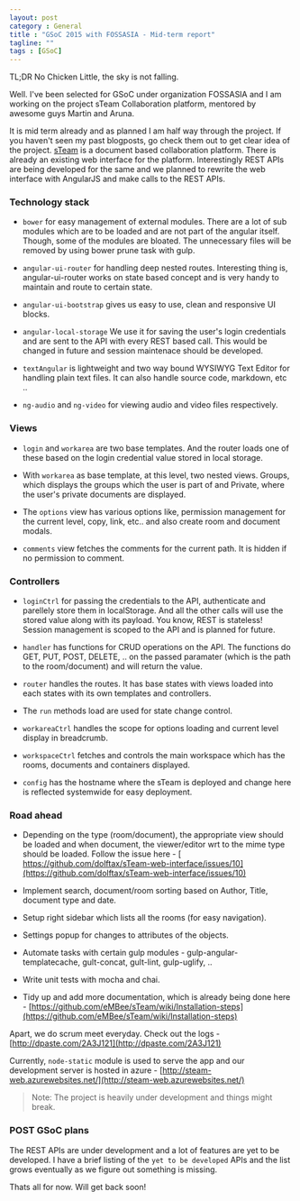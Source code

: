 ```yaml
---
layout: post
category : General
title : "GSoC 2015 with FOSSASIA - Mid-term report"
tagline: ""
tags : [GSoC]
---
```


TL;DR No Chicken Little, the sky is not falling.

   Well. I've been selected for GSoC under organization FOSSASIA and I am working on the project sTeam Collaboration platform, mentored by awesome guys Martin and Aruna.

It is mid term already and as planned I am half way through the project. If you haven't seen my past blogposts, go check them out to get clear idea of the project. [sTeam](http://societyserver.org/Topics/sTeam/Interface-elements-for-Document-Management) is a document based collaboration platform. There is already an existing web interface for the platform. Interestingly REST APIs are being developed for the same and we planned to rewrite the web interface with AngularJS and make calls to the REST APIs.

### Technology stack

- `bower` for easy management of external modules. There are a lot of sub modules which are to be loaded and are not part of the angular itself. Though, some of the modules are bloated. The unnecessary files will be removed by using bower prune task with gulp.

- `angular-ui-router` for handling deep nested routes. Interesting thing is, angular-ui-router works on state based concept and is very handy to maintain and route to certain state.

- `angular-ui-bootstrap` gives us easy to use, clean and responsive UI blocks.

- `angular-local-storage` We use it for saving the user's login credentials and are sent to the API with every REST based call. This would be changed in future and session maintenace should be developed.

- `textAngular` is lightweight and two way bound WYSIWYG Text Editor for handling plain text files. It can also handle source code, markdown, etc ..

- `ng-audio` and `ng-video` for viewing audio and video files respectively.

### Views

- `login` and `workarea` are two base templates. And the router loads one of these based on the login credential value stored in local storage.

- With `workarea` as base template, at this level, two nested views. Groups, which displays the groups which the user is part of and Private, where the user's private documents are displayed.

- The `options` view has various options like, permission management for the current level, copy, link, etc.. and also create room and document modals.

- `comments` view fetches the comments for the current path. It is hidden if no permission to comment.

### Controllers

- `loginCtrl` for passing the credentials to the API, authenticate and parellely store them in localStorage. And all the other calls will use the stored value along with its payload. You know, REST is stateless! Session management is scoped to the API and is planned for future.

- `handler` has functions for CRUD operations on the API. The functions do GET, PUT, POST, DELETE, .. on the passed paramater (which is the path to the room/document) and will return the value.

- `router` handles the routes. It has base states with views loaded into each states with its own templates and controllers.

- The `run` methods load are used for state change control.

- `workareaCtrl` handles the scope for options loading and current level display in breadcrumb.

- `workspaceCtrl` fetches and controls the main workspace which has the rooms, documents and containers displayed.

- `config` has the hostname where the sTeam is deployed and change here is reflected systemwide for easy deployment. 

### Road ahead

- Depending on the type (room/document), the appropriate view should be loaded and when document, the viewer/editor wrt to the mime type should be loaded. Follow the issue here - [ https://github.com/dolftax/sTeam-web-interface/issues/10](https://github.com/dolftax/sTeam-web-interface/issues/10)

- Implement search, document/room sorting based on Author, Title, document type and date.

- Setup right sidebar which lists all the rooms (for easy navigation).

- Settings popup for changes to attributes of the objects.

- Automate tasks with certain gulp modules - gulp-angular-templatecache, gult-concat, gult-lint, gulp-uglify, ..

- Write unit tests with mocha and chai.
- Tidy up and add more documentation, which is already being done here - [https://github.com/eMBee/sTeam/wiki/Installation-steps](https://github.com/eMBee/sTeam/wiki/Installation-steps)

Apart, we do scrum meet everyday. Check out the logs - [http://dpaste.com/2A3J121](http://dpaste.com/2A3J121)

Currently, `node-static` module is used to serve the app and our development server is hosted in azure - [http://steam-web.azurewebsites.net/](http://steam-web.azurewebsites.net/)

>Note: The project is heavily under development and things might break.

### POST GSoC plans

The REST APIs are under development and a lot of features are yet to be developed. I have a brief listing of the `yet to be developed` APIs and the list grows eventually as we figure out something is missing.

Thats all for now. Will get back soon!
